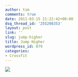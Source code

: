 ```yaml
---
author: tim
comments: true
date: 2011-03-15 21:22:42+00:00
dsq_thread_id: '255208353'
layout: post
link: ''
slug: jump-higher
title: Jump Higher
wordpress_id: 879
categories:
- Crossfit
---
```


[![](http://img.youtube.com/vi/tPZdYboa-HY/0.jpg)](http://www.youtube.com/watch?v=tPZdYboa-HY)